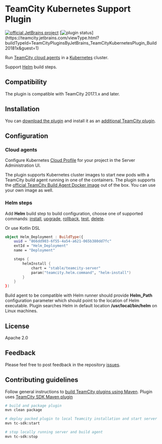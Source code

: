 # TeamCity Kubernetes Support Plugin
[![official JetBrains project](http://jb.gg/badges/official.svg)](https://plugins.jetbrains.com/plugin/9818-kubernetes-cloud-support)
[![plugin status](https://teamcity.jetbrains.com/app/rest/builds/buildType:(id:TeamCityPluginsByJetBrains_TeamCityKubernetesPlugin_Build)/statusIcon.svg)](https://teamcity.jetbrains.com/viewType.html?buildTypeId=TeamCityPluginsByJetBrains_TeamCityKubernetesPlugin_Build20181x&guest=1)

Run [TeamCity cloud agents](https://www.jetbrains.com/help/teamcity/?TeamCity+Integration+with+Cloud+Solutions) in a [Kubernetes](https://kubernetes.io/) cluster. 

Support [Helm](https://docs.helm.sh/) build steps.

## Compatibility

The plugin is compatible with TeamCity 2017.1.x and later.

## Installation

You can [download the plugin](https://teamcity.jetbrains.com/guestAuth/app/rest/builds/buildType:TeamCityPluginsByJetBrains_TeamCityKubernetesPlugin_Build20172x,tags:release/artifacts/content/teamcity-kubernetes-plugin.zip) and install it as an [additional TeamCity plugin](https://www.jetbrains.com/help/teamcity/?Installing+Additional+Plugins).

## Configuration

### Cloud agents

Configure Kubernetes [Cloud Profile](https://www.jetbrains.com/help/teamcity/?Agent+Cloud+Profile#AgentCloudProfile-ConfiguringCloudProfile) for your project in the Server Administration UI.

The plugin supports Kubernetes cluster images to start new pods with a TeamCity build agent running in one of the containers. The plugin supports the [official TeamCity Build Agent Docker image](https://hub.docker.com/r/jetbrains/teamcity-agent) out of the box. You can use your own image as well.

### Helm steps

Add **Helm** build step to build configuration, choose one of supported commands: [install](https://docs.helm.sh/helm/#helm-install), [upgrade](https://docs.helm.sh/helm/#helm-upgrade), [rollback](https://docs.helm.sh/helm/#helm-rollback), [test](https://docs.helm.sh/helm/#helm-test), [delete](https://docs.helm.sh/helm/#helm-delete). 

Or use Kotlin DSL

```kotlin
object Helm_Deployment : BuildType({
    uuid = "866dd903-6f55-4a54-a621-065b380dd7fc"
    extId = "Helm_Deployment"
    name = "Deployment"

    steps {
        helmInstall {
            chart = "stable/teamcity-server"
            param("teamcity.helm.command", "helm-install")
        }
    }
})
```

Build agent to be compatible with Helm runner should provide **Helm_Path** configuration parameter which should point to the location of Helm executable. 
Plugin searches Helm in default location **/usr/local/bin/helm** on Linux machines.

## License

Apache 2.0

## Feedback

Please feel free to post feedback in the repository [issues](https://github.com/JetBrains/teamcity-kubernetes-plugin/issues).

## Contributing guidelines

Follow general instructions to [build TeamCity plugins using Maven](https://plugins.jetbrains.com/docs/teamcity/developing-plugins-using-maven.html).
Plugin uses [TeamCity SDK Maven plugin](https://github.com/JetBrains/teamcity-sdk-maven-plugin)

``` bash
# build and package plugin
mvn clean package

# deploy packed plugin to local Teamcity installation and start server and build agent
mvn tc-sdk:start

# stop locally running server and build agent
mvn tc-sdk:stop
```
